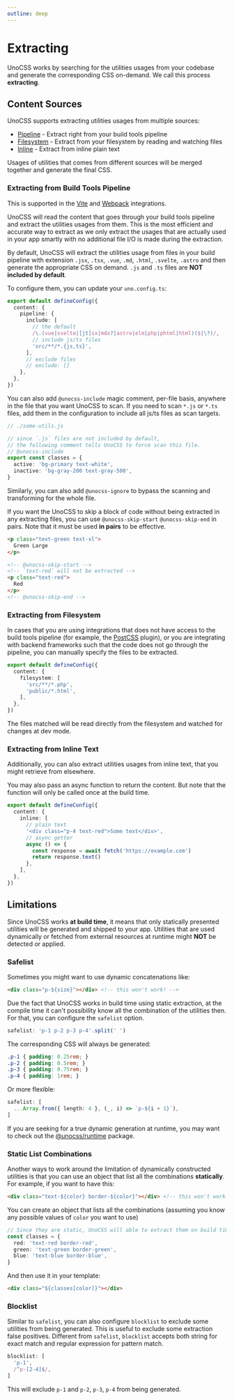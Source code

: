 ```yaml
---
outline: deep
---
```


# Extracting

UnoCSS works by searching for the utilities usages from your codebase and generate the corresponding CSS on-demand. We call this process **extracting**.

## Content Sources

UnoCSS supports extracting utilities usages from multiple sources:

- [Pipeline](#extracting-from-build-tools-pipeline) - Extract right from your build tools pipeline
- [Filesystem](#extracting-from-filesystem) - Extract from your filesystem by reading and watching files
- [Inline](#extracting-from-inline-text) - Extract from inline plain text

Usages of utilities that comes from different sources will be merged together and generate the final CSS.

### Extracting from Build Tools Pipeline

This is supported in the [Vite](/integrations/vite) and [Webpack](/integrations/webpack) integrations.

UnoCSS will read the content that goes through your build tools pipeline and extract the utilities usages from them. This is the most efficient and accurate way to extract as we only extract the usages that are actually used in your app smartly with no additional file I/O is made during the extraction.

By default, UnoCSS will extract the utilities usage from files in your build pipeline with extension `.jsx`, `.tsx`, `.vue`, `.md`, `.html`, `.svelte`, `.astro` and then generate the appropriate CSS on demand. `.js` and `.ts` files are **NOT included by default**.

To configure them, you can update your `uno.config.ts`:

```ts [uno.config.ts]
export default defineConfig({
  content: {
    pipeline: {
      include: [
        // the default
        /\.(vue|svelte|[jt]sx|mdx?|astro|elm|php|phtml|html)($|\?)/,
        // include js/ts files
        'src/**/*.{js,ts}',
      ],
      // exclude files
      // exclude: []
    },
  },
})
```

You can also add `@unocss-include` magic comment, per-file basis, anywhere in the file that you want UnoCSS to scan. If you need to scan `*.js` or `*.ts` files, add them in the configuration to include all js/ts files as scan targets.

```ts
// ./some-utils.js

// since `.js` files are not included by default,
// the following comment tells UnoCSS to force scan this file.
// @unocss-include
export const classes = {
  active: 'bg-primary text-white',
  inactive: 'bg-gray-200 text-gray-500',
}
```

Similarly, you can also add `@unocss-ignore` to bypass the scanning and transforming for the whole file.

If you want the UnoCSS to skip a block of code without being extracted in any extracting files, you can use `@unocss-skip-start` `@unocss-skip-end` in pairs. Note that it must be used **in pairs** to be effective.

```html
<p class="text-green text-xl">
  Green Large
</p>

<!-- @unocss-skip-start -->
<!-- `text-red` will not be extracted -->
<p class="text-red">
  Red
</p>
<!-- @unocss-skip-end -->
```

### Extracting from Filesystem

In cases that you are using integrations that does not have access to the build tools pipeline (for example, the [PostCSS](/integrations/postcss) plugin), or you are integrating with backend frameworks such that the code does not go through the pipeline, you can manually specify the files to be extracted.

```ts [uno.config.ts]
export default defineConfig({
  content: {
    filesystem: [
      'src/**/*.php',
      'public/*.html',
    ],
  },
})
```

The files matched will be read directly from the filesystem and watched for changes at dev mode.

### Extracting from Inline Text

Additionally, you can also extract utilities usages from inline text, that you might retrieve from elsewhere.

You may also pass an async function to return the content. But note that the function will only be called once at the build time.

```ts [uno.config.ts]
export default defineConfig({
  content: {
    inline: [
      // plain text
      '<div class="p-4 text-red">Some text</div>',
      // async getter
      async () => {
        const response = await fetch('https://example.com')
        return response.text()
      },
    ],
  },
})
```

## Limitations

Since UnoCSS works **at build time**, it means that only statically presented utilities will be generated and shipped to your app. Utilities that are used dynamically or fetched from external resources at runtime might **NOT** be detected or applied.

### Safelist

Sometimes you might want to use dynamic concatenations like:

```html
<div class="p-${size}"></div> <!-- this won't work! -->
```

Due the fact that UnoCSS works in build time using static extraction, at the compile time it can't possibility know all the combination of the utilities then. For that, you can configure the `safelist` option.

```ts [uno.config.ts]
safelist: 'p-1 p-2 p-3 p-4'.split(' ')
```

The corresponding CSS will always be generated:

```css
.p-1 { padding: 0.25rem; }
.p-2 { padding: 0.5rem; }
.p-3 { padding: 0.75rem; }
.p-4 { padding: 1rem; }
```

Or more flexible:

```ts [uno.config.ts]
safelist: [
  ...Array.from({ length: 4 }, (_, i) => `p-${i + 1}`),
]
```

If you are seeking for a true dynamic generation at runtime, you may want to check out the [@unocss/runtime](/integrations/runtime) package.

### Static List Combinations

Another ways to work around the limitation of dynamically constructed utilities is that you can use an object that list all the combinations **statically**. For example, if you want to have this:

```html
<div class="text-${color} border-${color}"></div> <!-- this won't work! -->
```

You can create an object that lists all the combinations (assuming you know any possible values of `color` you want to use)

```ts
// Since they are static, UnoCSS will able to extract them on build time
const classes = {
  red: 'text-red border-red',
  green: 'text-green border-green',
  blue: 'text-blue border-blue',
}
```

And then use it in your template:

```html
<div class="${classes[color]}"></div>
```

### Blocklist

Similar to `safelist`, you can also configure `blocklist` to exclude some utilities from being generated. This is useful to exclude some extraction false positives. Different from `safelist`, `blocklist` accepts both string for exact match and regular expression for pattern match.

```ts [uno.config.ts]
blocklist: [
  'p-1',
  /^p-[2-4]$/,
]
```

This will exclude `p-1` and `p-2`, `p-3`, `p-4` from being generated.
